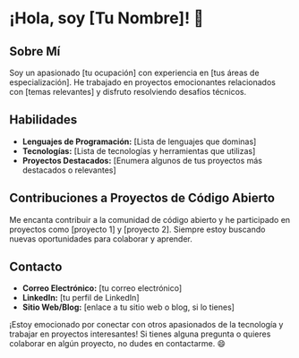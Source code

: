 <!--
**vazqui12/vazqui12** is a ✨ _special_ ✨ repository because its `README.md` (this file) appears on your GitHub profile.

Here are some ideas to get you started:

- 🔭 I’m currently working on ...
- 🌱 I’m currently learning ...
- 👯 I’m looking to collaborate on ...
- 🤔 I’m looking for help with ...
- 💬 Ask me about ...
- 📫 How to reach me: ...
-->

# ¡Hola, soy [Tu Nombre]! 👋

## Sobre Mí

Soy un apasionado [tu ocupación] con experiencia en [tus áreas de especialización]. He trabajado en proyectos emocionantes relacionados con [temas relevantes] y disfruto resolviendo desafíos técnicos.

## Habilidades

- **Lenguajes de Programación:** [Lista de lenguajes que dominas]
- **Tecnologías:** [Lista de tecnologías y herramientas que utilizas]
- **Proyectos Destacados:** [Enumera algunos de tus proyectos más destacados o relevantes]

## Contribuciones a Proyectos de Código Abierto

Me encanta contribuir a la comunidad de código abierto y he participado en proyectos como [proyecto 1] y [proyecto 2]. Siempre estoy buscando nuevas oportunidades para colaborar y aprender.

## Contacto

- **Correo Electrónico:** [tu correo electrónico]
- **LinkedIn:** [tu perfil de LinkedIn]
- **Sitio Web/Blog:** [enlace a tu sitio web o blog, si lo tienes]

¡Estoy emocionado por conectar con otros apasionados de la tecnología y trabajar en proyectos interesantes! Si tienes alguna pregunta o quieres colaborar en algún proyecto, no dudes en contactarme. 😄

